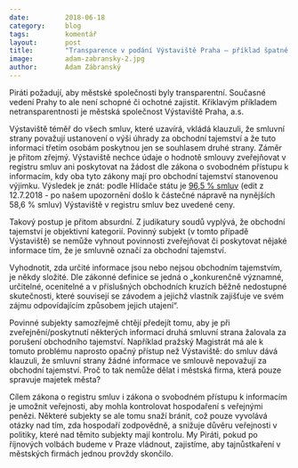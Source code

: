```yaml
---
date:         2018-06-18
category:     blog
tags:         komentář
layout:       post
title:        "Transparence v podání Výstaviště Praha – příklad špatné praxe" 
image:        adam-zabransky-2.jpg
author:       Adam Zábranský
---
```


Piráti požadují, aby městské společnosti byly transparentní. Současné vedení Prahy to ale není schopné či ochotné zajistit. Křiklavým příkladem netransparentnosti je městská společnost Výstaviště Praha, a.s.

Výstaviště téměř do všech smluv, které uzavírá, vkládá klauzuli, že smluvní strany považují ustanovení o výši úhrady za obchodní tajemství a že tuto informaci třetím osobám poskytnou jen se souhlasem druhé strany. Záměr je přitom zřejmý. Výstaviště nechce údaje o hodnotě smlouvy zveřejňovat v registru smluv ani poskytovat na žádost dle zákona o svobodném přístupu k informacím, kdy oba tyto zákony mají pro obchodní tajemství stanovenou výjimku. Výsledek je znát: podle Hlídače státu je [96,5 % smluv](https://www.hlidacstatu.cz/Subjekt/25649329) (edit z 12.7.2018 - po našem upozornění došlo k částečné nápravě na nynějších 58,6 % smluv) Výstaviště v registru smluv bez uvedené ceny.

Takový postup je přitom absurdní. Z judikatury soudů vyplývá, že obchodní tajemství je objektivní kategorií. Povinný subjekt (v tomto případě Výstaviště) se nemůže vyhnout povinnosti zveřejňovat či poskytovat nějaké informace tím, že je smluvně označí za obchodní tajemství.

Vyhodnotit, zda určité informace jsou nebo nejsou obchodním tajemstvím, je někdy složité. Dle zákonné definice se jedná o „konkurenčně významné, určitelné, ocenitelné a v příslušných obchodních kruzích běžně nedostupné skutečnosti, které souvisejí se závodem a jejichž vlastník zajišťuje ve svém zájmu odpovídajícím způsobem jejich utajení“. 

Povinné subjekty samozřejmě chtějí předejít tomu, aby je při zveřejnění/poskytnutí některých informací druhá smluvní strana žalovala za porušení obchodního tajemství. Například pražský Magistrát má ale k tomuto problému naprosto opačný přístup než Výstaviště: do smluv dává klauzuli, že smluvní strany žádné informace ve smlouvě nepovažují za obchodní tajemství. Proč to tak nemůže dělat i městská firma, která pouze spravuje majetek města? 

Cílem zákona o registru smluv i zákona o svobodném přístupu k informacím je umožnit veřejnosti, aby mohla kontrolovat hospodaření s veřejnými penězi. Některé subjekty se ale tomu snaží bránit, což pouze vyvolává otázky nad tím, zda hospodaří zodpovědně, a snižuje důvěru veřejnosti v politiky, které nad těmito subjekty mají kontrolu. My Piráti, pokud po říjnových volbách budeme v Praze vládnout, zajistíme, aby tajnůstkaření v městských firmách jednou provždy skončilo.
